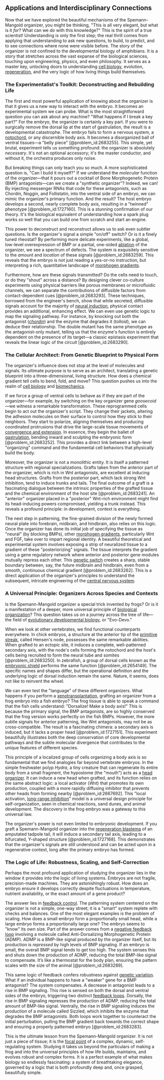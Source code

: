 ## Applications and Interdisciplinary Connections

Now that we have explored the beautiful mechanisms of the Spemann-Mangold organizer, you might be thinking, "This is all very elegant, but what is it *for*? What can we *do* with this knowledge?" This is the spirit of a true scientist! Understanding is only the first step; the real thrill comes from applying that understanding to ask new questions, to build, to predict, and to see connections where none were visible before. The story of the organizer is not confined to the developmental biology of amphibians. It is a story that stretches across the vast expanse of the biological sciences, touching upon engineering, physics, and even philosophy. It serves as a master key, unlocking doors to understanding [cell biology](@article_id:143124), evolution, [regeneration](@article_id:145678), and the very logic of how living things build themselves.

### The Experimentalist's Toolkit: Deconstructing and Rebuilding Life

The first and most powerful application of knowing about the organizer is that it gives us a new way to interact with the embryo. It becomes an experimental system we can probe. What is the most straightforward question you can ask about any machine? "What happens if I break a key part?" For the embryo, the organizer is certainly a key part. If you were to surgically remove the dorsal lip at the start of gastrulation, the result is a developmental catastrophe. The embryo fails to form a nervous system, a [notochord](@article_id:260141), or any discernible body axis. It becomes a disorganized ball of ventral tissues—a "belly piece" [@problem_id:2683255]. This simple, yet brutal, experiment tells us something profound: the organizer is absolutely *necessary*. It's not an optional accessory; it's the master conductor, and without it, the orchestra produces only noise.

But breaking things can only teach you so much. A more sophisticated question is, "Can I build it myself?" If we understand the *molecular* function of the organizer—that it pours out a cocktail of Bone Morphogenetic Protein (BMP) antagonists—can we create a "synthetic organizer"? Indeed, we can! By injecting messenger RNAs that code for these antagonists, such as Chordin, Noggin, and Follistatin, into the ventral side of an embryo, we can mimic the organizer's primary function. And the result? The host embryo develops a second, nearly complete body axis, resulting in a "twinned" phenotype [@problem_id:1727160]. This is a stunning confirmation of our theory. It's the biological equivalent of understanding how a spark plug works so well that you can build one from scratch and start an engine.

This power to deconstruct and reconstruct allows us to ask even subtler questions. Is the organizer's signal a simple "on/off" switch? Or is it a finely tuned rheostat? By performing more delicate experiments, like a global, low-level overexpression of BMP or a partial, one-sided [ablation](@article_id:152815) of the organizer, we see a spectrum of defects. The system is exquisitely sensitive to the *amount* and *location* of these signals [@problem_id:2683259]. This reveals that the embryo is not just reading a yes-or-no instruction, but interpreting a rich, quantitative landscape of [morphogen gradients](@article_id:153643).

Furthermore, how are these signals transmitted? Do the cells need to touch, or do they "shout" across a distance? By designing clever co-culture experiments using physical barriers like porous membranes or microfluidic channels, we can separate the contributions of diffusible factors from contact-dependent cues [@problem_id:2683293]. These techniques, borrowed from the engineer's bench, show that while secreted, diffusible signals account for the majority of [neural induction](@article_id:267104), physical contact provides an additional, enhancing effect. We can even use genetic logic to map the signaling pathway. For instance, by knocking out both the antagonist (*[chordin](@article_id:267608)*) and the enzyme that degrades it (*tolloid*), we can deduce their relationship. The double mutant has the same phenotype as the antagonist-only mutant, telling us that the enzyme's function is entirely dependent on the presence of its target—a classic epistasis experiment that reveals the linear logic of the circuit [@problem_id:2683290].

### The Cellular Architect: From Genetic Blueprint to Physical Form

The organizer's influence does not stop at the level of molecules and signals. Its ultimate purpose is to serve as an architect, translating a genetic blueprint into a three-dimensional, living structure. How does a chemical gradient tell cells to bend, fold, and move? This question pushes us into the realm of [cell biology](@article_id:143124) and [biomechanics](@article_id:153479).

If we force a group of ventral cells to behave as if they are part of the organizer—for example, by switching on the key organizer gene *goosecoid*—we witness a remarkable transformation. These reprogrammed cells begin to act out the organizer's script. They change their jackets, altering the adhesion molecules on their surface to control how they stick to their neighbors. They start to polarize, aligning themselves and producing coordinated protrusions that drive the large-scale tissue movements of [convergence and extension](@article_id:262058). In essence, they begin the ballet of [gastrulation](@article_id:144694), bending inward and sculpting the embryonic form [@problem_id:2683252]. This provides a direct link between a high-level "organizing" command and the fundamental cell behaviors that physically build the body.

Moreover, the organizer is not a monolithic entity. It is itself a patterned structure with regional specializations. Grafts taken from the anterior part of the organizer, which is rich in Wnt antagonists, are excellent at inducing head structures. Grafts from the posterior part, which lack strong Wnt inhibition, tend to induce trunks and tails. The final outcome of a graft is a fascinating dialogue between the intrinsic properties of the grafted tissue and the chemical environment of the host site [@problem_id:2683241]. An "anterior" organizer placed in a "posterior" Wnt-rich environment might find its head-inducing powers compromised, yielding a trunk instead. This reveals a profound principle: in development, context is everything.

The next step in patterning, the fine-grained division of the newly formed neural plate into forebrain, midbrain, and hindbrain, also relies on this logic. Once the organizer has done its initial job of specifying the tissue as "neural" (by blocking BMPs), other [morphogen gradients](@article_id:153643), particularly Wnt and FGF, take over to impart regional identity. A beautiful theoretical and experimental system involves exposing a strip of neuralized tissue to a gradient of these "posteriorizing" signals. The tissue interprets the gradient using a gene regulatory network where anterior and posterior gene modules mutually repress each other. This [genetic switch](@article_id:269791) creates a sharp, stable boundary between, say, the future midbrain and hindbrain, even from a smooth, continuous chemical gradient [@problem_id:2683262]. This is a direct application of the organizer's principles to understand the subsequent, intricate engineering of the [central nervous system](@article_id:148221).

### A Universal Principle: Organizers Across Species and Contexts

Is the Spemann-Mangold organizer a special trick invented by frogs? Or is it a manifestation of a deeper, more universal principle of [biological organization](@article_id:175389)? This question takes us on a journey across the tree of life—the field of [evolutionary developmental biology](@article_id:138026), or "Evo-Devo."

When we look at other vertebrates, we find functional counterparts everywhere. In chick embryos, a structure at the anterior tip of the [primitive streak](@article_id:140177), called Hensen's node, possesses the same remarkable abilities. When grafted to an ectopic site, it induces a complete, well-patterned secondary axis, with the node's cells forming the notochord and the host's cells being recruited to form the neural tube and somites [@problem_id:2683250]. In zebrafish, a group of dorsal cells known as the [embryonic shield](@article_id:268667) performs the same function [@problem_id:2654149]. The specific names and shapes differ, but the operational definition and the underlying logic of dorsal induction remain the same. Nature, it seems, does not like to reinvent the wheel.

We can even test the "language" of these different organizers. What happens if you perform a [xenotransplantation](@article_id:150372), grafting an organizer from a frog embryo into a fish embryo? The frog tissue is able to speak a command that the fish cells understand: "Dorsalize! Make a body axis!" This is because the primary signal, the BMP antagonists, are so highly conserved that the frog version works perfectly on the fish BMPs. However, the more subtle signals for anterior patterning, like Wnt antagonists, may not be as cross-compatible. The result is a fascinating chimera: a secondary axis is induced, but it lacks a proper head [@problem_id:1727151]. This experiment beautifully illustrates both the deep conservation of core developmental pathways and the subtle molecular divergence that contributes to the unique features of different species.

This principle of a localized group of cells organizing a body axis is so fundamental that we find analogies far beyond vertebrate embryos. In the simple freshwater polyp *Hydra*, a tiny creature that can regenerate its entire body from a small fragment, the hypostome (the "mouth") acts as a [head organizer](@article_id:188041). It can induce a new head when grafted, and its function relies on the same abstract logic: a local activator (*Wnt*) that promotes its own production, coupled with a more rapidly diffusing inhibitor that prevents other heads from forming nearby [@problem_id:2667692]. This "local activation, [long-range inhibition](@article_id:200062)" model is a universal design principle for self-organization, seen in chemical reactions, sand dunes, and animal development. The discovery in the frog embryo was a gateway to this universal law.

The organizer's power is not even limited to embryonic development. If you graft a Spemann-Mangold organizer into the [regeneration blastema](@article_id:269375) of an amputated tadpole tail, it will induce a secondary tail axis, leading to a bifurcated, Y-shaped structure [@problem_id:1727168]. This demonstrates that the organizer's signals are still understood and can be acted upon in a regenerative context, long after the primary embryo has formed.

### The Logic of Life: Robustness, Scaling, and Self-Correction

Perhaps the most profound application of studying the organizer lies in the window it provides into the logic of living systems. Embryos are not fragile, precision-made machines. They are astonishingly robust. How does an embryo ensure it develops correctly despite fluctuations in temperature, nutrient availability, or the exact amount of a gene product?

The answer lies in [feedback control](@article_id:271558). The patterning system centered on the organizer is not a simple, one-way street; it is a "smart" system replete with checks and balances. One of the most elegant examples is the problem of scaling. How does a small embryo form a proportionally small head, while a large embryo forms a proportionally large one? The embryo seems to "know" its own size. Part of the answer comes from a [negative feedback loop](@article_id:145447) involving a molecule called Anti-Dorsalizing Morphogenetic Protein (ADMP). ADMP is a BMP-like signal produced by the organizer itself, but its production is *repressed* by high levels of BMP signaling. If an embryo is small, the overall BMP signal tends to get too high. The system senses this and shuts down the production of ADMP, reducing the total BMP-like signal to compensate. It’s like a thermostat for the body plan, ensuring the pattern scales with the size of the animal [@problem_id:2683289].

This same logic of feedback confers robustness against [genetic variation](@article_id:141470). What if an individual happens to have a "weaker" gene for a BMP antagonist? The system compensates. A decrease in antagonist leads to a rise in BMP signaling. This rise is sensed on both the dorsal and ventral sides of the embryo, triggering two distinct [feedback loops](@article_id:264790). Dorsally, the rise in BMP signaling represses the production of ADMP, reducing the total amount of BMP-like signal. Ventrally, the rise in BMP signaling induces the production of a molecule called Sizzled, which inhibits the enzyme that degrades the BMP antagonists. Both loops work together to counteract the initial perturbation, pulling the BMP gradient back towards the correct shape and ensuring a properly patterned embryo [@problem_id:2683283].

This is the ultimate lesson from the Spemann-Mangold organizer. It is not just a piece of tissue; it is the [focal point](@article_id:173894) of a complex, dynamic, self-regulating system. Studying it takes us beyond the particulars of making a frog and into the universal principles of how life builds, maintains, and evolves robust and complex forms. It is a perfect example of what makes biology so endlessly fascinating: a system of breathtaking elegance, governed by a logic that is both profoundly deep and, once grasped, beautifully simple.
